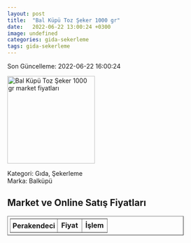 ```yaml
---
layout: post
title:  "Bal Küpü Toz Şeker 1000 gr"
date:   2022-06-22 13:00:24 +0300
image: undefined
categories: gida-sekerleme
tags: gida-sekerleme
---
```


Son Güncelleme: 2022-06-22 16:00:24

<img src="undefined" width="200" alt="Bal Küpü Toz Şeker 1000 gr market fiyatları" />

Kategori: Gıda, Şekerleme
<br />
Marka: Balküpü

<h2>Market ve Online Satış Fiyatları</h2>

<table border="1" style="padding: 5px;width:80%;">
  <tr>
    <td style="padding: 5px;"><strong>Perakendeci</strong></td>
    <td><strong>Fiyat</strong></td>
    <td><strong>İşlem</strong></td>
  </tr>
  
</table>
